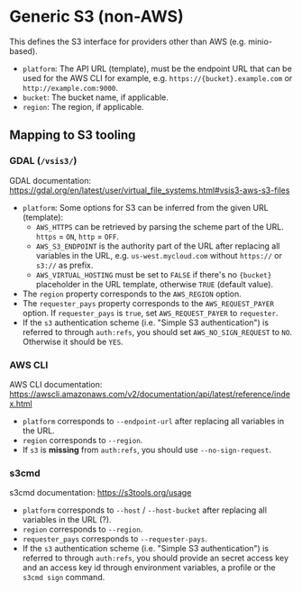 # Generic S3 (non-AWS)

This defines the S3 interface for providers other than AWS (e.g. minio-based).

- `platform`: The API URL (template), must be the endpoint URL that can be used for the AWS CLI for example, e.g. `https://{bucket}.example.com` or `http://example.com:9000`.
- `bucket`: The bucket name, if applicable.
- `region`: The region, if applicable.

## Mapping to S3 tooling

### GDAL (`/vsis3/`)

GDAL documentation: <https://gdal.org/en/latest/user/virtual_file_systems.html#vsis3-aws-s3-files>

- `platform`: Some options for S3 can be inferred from the given URL (template):
  - `AWS_HTTPS` can be retrieved by parsing the scheme part of the URL. `https` = `ON`, `http` = `OFF`.
  - `AWS_S3_ENDPOINT` is the authority part of the URL after replacing all variables in the URL,
     e.g. `us-west.mycloud.com` without `https://` or `s3://` as prefix.
  - `AWS_VIRTUAL_HOSTING` must be set to `FALSE` if there's no `{bucket}` placeholder in the URL template, otherwise `TRUE` (default value).
- The `region` property corresponds to the `AWS_REGION` option.
- The `requester_pays` property corresponds to the `AWS_REQUEST_PAYER` option. If `requester_pays` is `true`, set `AWS_REQUEST_PAYER` to `requester`.
- If the `s3` authentication scheme (i.e. "Simple S3 authentication") is referred to through `auth:refs`,
   you should set `AWS_NO_SIGN_REQUEST` to `NO`. Otherwise it should be `YES`.

### AWS CLI

AWS CLI documentation: <https://awscli.amazonaws.com/v2/documentation/api/latest/reference/index.html>

- `platform` corresponds to `--endpoint-url` after replacing all variables in the URL.
- `region` corresponds to `--region`.
- If `s3` is **missing** from `auth:refs`, you should use `--no-sign-request`.

### s3cmd

s3cmd documentation: <https://s3tools.org/usage>

- `platform` corresponds to `--host` / `--host-bucket` after replacing all variables in the URL (?).
- `region` corresponds to `--region`.
- `requester_pays` corresponds to `--requester-pays`.
- If the `s3` authentication scheme (i.e. "Simple S3 authentication") is referred to through `auth:refs`,
   you should provide an secret access key and an access key id through environment variables, a profile or the `s3cmd sign` command.
